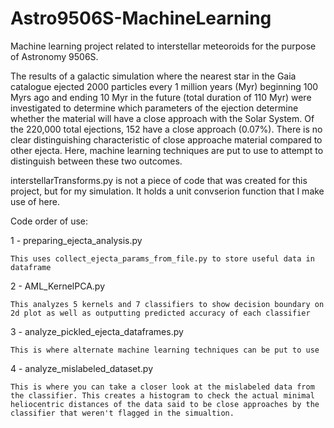 # Astro9506S-MachineLearning
Machine learning project related to interstellar meteoroids for the purpose of Astronomy 9506S.

The results of a galactic simulation where the nearest star in the Gaia catalogue ejected 2000 particles every 1 million years (Myr) beginning 100 Myrs ago and ending 10 Myr in the future (total duration of 110 Myr) were investigated to determine which parameters of the ejection determine whether the material will have a close approach with the Solar System. Of the 220,000 total ejections, 152 have a close approach (0.07%). There is no clear distinguishing characteristic of close approache material compared to other ejecta. Here, machine learning techniques are put to use to attempt to distinguish between these two outcomes.

interstellarTransforms.py is not a piece of code that was created for this project, but for my simulation. It holds a unit convserion function that I make use of here. 

Code order of use:

1 - preparing_ejecta_analysis.py

    This uses collect_ejecta_params_from_file.py to store useful data in dataframe
    
2 - AML_KernelPCA.py

    This analyzes 5 kernels and 7 classifiers to show decision boundary on 2d plot as well as outputting predicted accuracy of each classifier
    
3 - analyze_pickled_ejecta_dataframes.py

    This is where alternate machine learning techniques can be put to use
    
4 - analyze_mislabeled_dataset.py

    This is where you can take a closer look at the mislabeled data from the classifier. This creates a histogram to check the actual minimal heliocentric distances of the data said to be close approaches by the classifier that weren't flagged in the simualtion.
